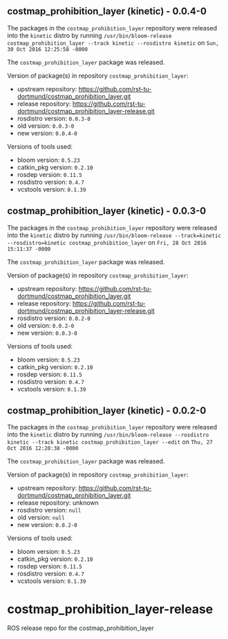 ## costmap_prohibition_layer (kinetic) - 0.0.4-0

The packages in the `costmap_prohibition_layer` repository were released into the `kinetic` distro by running `/usr/bin/bloom-release costmap_prohibition_layer --track kinetic --rosdistro kinetic` on `Sun, 30 Oct 2016 12:25:58 -0000`

The `costmap_prohibition_layer` package was released.

Version of package(s) in repository `costmap_prohibition_layer`:

- upstream repository: https://github.com/rst-tu-dortmund/costmap_prohibition_layer.git
- release repository: https://github.com/rst-tu-dortmund/costmap_prohibition_layer-release.git
- rosdistro version: `0.0.3-0`
- old version: `0.0.3-0`
- new version: `0.0.4-0`

Versions of tools used:

- bloom version: `0.5.23`
- catkin_pkg version: `0.2.10`
- rosdep version: `0.11.5`
- rosdistro version: `0.4.7`
- vcstools version: `0.1.39`


## costmap_prohibition_layer (kinetic) - 0.0.3-0

The packages in the `costmap_prohibition_layer` repository were released into the `kinetic` distro by running `/usr/bin/bloom-release --track=kinetic --rosdistro=kinetic costmap_prohibition_layer` on `Fri, 28 Oct 2016 15:11:37 -0000`

The `costmap_prohibition_layer` package was released.

Version of package(s) in repository `costmap_prohibition_layer`:

- upstream repository: https://github.com/rst-tu-dortmund/costmap_prohibition_layer.git
- release repository: https://github.com/rst-tu-dortmund/costmap_prohibition_layer-release.git
- rosdistro version: `0.0.2-0`
- old version: `0.0.2-0`
- new version: `0.0.3-0`

Versions of tools used:

- bloom version: `0.5.23`
- catkin_pkg version: `0.2.10`
- rosdep version: `0.11.5`
- rosdistro version: `0.4.7`
- vcstools version: `0.1.39`


## costmap_prohibition_layer (kinetic) - 0.0.2-0

The packages in the `costmap_prohibition_layer` repository were released into the `kinetic` distro by running `/usr/bin/bloom-release --rosdistro kinetic --track kinetic costmap_prohibition_layer --edit` on `Thu, 27 Oct 2016 12:20:38 -0000`

The `costmap_prohibition_layer` package was released.

Version of package(s) in repository `costmap_prohibition_layer`:

- upstream repository: https://github.com/rst-tu-dortmund/costmap_prohibition_layer.git
- release repository: unknown
- rosdistro version: `null`
- old version: `null`
- new version: `0.0.2-0`

Versions of tools used:

- bloom version: `0.5.23`
- catkin_pkg version: `0.2.10`
- rosdep version: `0.11.5`
- rosdistro version: `0.4.7`
- vcstools version: `0.1.39`


# costmap_prohibition_layer-release
ROS release repo for the costmap_prohibition_layer

